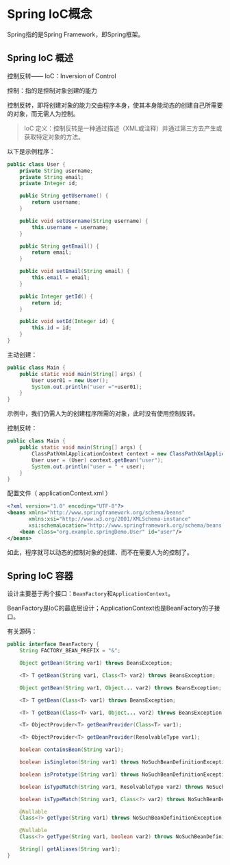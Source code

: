 # Spring IoC概念

Spring指的是Spring Framework，即Spring框架。

## Spring IoC 概述

控制反转—— IoC：Inversion of Control

控制：指的是控制对象创建的能力

控制反转，即将创建对象的能力交由程序本身，使其本身能动态的创建自己所需要的对象，而无需人为控制。

> IoC 定义：控制反转是一种通过描述（XML或注释）并通过第三方去产生或获取特定对象的方法。

以下是示例程序：

```java
public class User {
    private String username;
    private String email;
    private Integer id;

    public String getUsername() {
        return username;
    }

    public void setUsername(String username) {
        this.username = username;
    }

    public String getEmail() {
        return email;
    }

    public void setEmail(String email) {
        this.email = email;
    }

    public Integer getId() {
        return id;
    }

    public void setId(Integer id) {
        this.id = id;
    }
}
```

主动创建：

```java
public class Main {
    public static void main(String[] args) {
        User user01 = new User();
        System.out.println("user ="+user01);
    }
}
```

示例中，我们仍需人为的创建程序所需的对象，此时没有使用控制反转。

控制反转：

```java
public class Main {
    public static void main(String[] args) {
        ClassPathXmlApplicationContext context = new ClassPathXmlApplicationContext("applicationContext.xml");
        User user = (User) context.getBean("user");
        System.out.println("user = " + user);
    }
}
```

配置文件（ applicationContext.xml ）

```xml
<?xml version="1.0" encoding="UTF-8"?>
<beans xmlns="http://www.springframework.org/schema/beans"
       xmlns:xsi="http://www.w3.org/2001/XMLSchema-instance"
       xsi:schemaLocation="http://www.springframework.org/schema/beans http://www.springframework.org/schema/beans/spring-beans.xsd">
    <bean class="org.example.springDemo.User" id="user"/>
</beans>
```

如此，程序就可以动态的控制对象的创建、而不在需要人为的控制了。

## Spring IoC 容器

设计主要基于两个接口：`BeanFactory`和`ApplicationContext`。

BeanFactory是IoC的最底层设计；ApplicationContext也是BeanFactory的子接口。

有关源码：

```java
public interface BeanFactory {
    String FACTORY_BEAN_PREFIX = "&";

    Object getBean(String var1) throws BeansException;

    <T> T getBean(String var1, Class<T> var2) throws BeansException;

    Object getBean(String var1, Object... var2) throws BeansException;

    <T> T getBean(Class<T> var1) throws BeansException;

    <T> T getBean(Class<T> var1, Object... var2) throws BeansException;

    <T> ObjectProvider<T> getBeanProvider(Class<T> var1);

    <T> ObjectProvider<T> getBeanProvider(ResolvableType var1);

    boolean containsBean(String var1);

    boolean isSingleton(String var1) throws NoSuchBeanDefinitionException;

    boolean isPrototype(String var1) throws NoSuchBeanDefinitionException;

    boolean isTypeMatch(String var1, ResolvableType var2) throws NoSuchBeanDefinitionException;

    boolean isTypeMatch(String var1, Class<?> var2) throws NoSuchBeanDefinitionException;

    @Nullable
    Class<?> getType(String var1) throws NoSuchBeanDefinitionException;

    @Nullable
    Class<?> getType(String var1, boolean var2) throws NoSuchBeanDefinitionException;

    String[] getAliases(String var1);
}
```